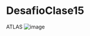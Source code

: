 # DesafioClase15

ATLAS 
![image](https://github.com/andrepazvi/DesafioClase15/assets/124689014/0e642c1d-20aa-47ba-a9ca-3f3f86a2e6ea)

